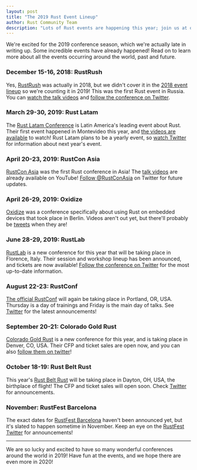 ```yaml
---
layout: post
title: "The 2019 Rust Event Lineup"
author: Rust Community Team
description: "Lots of Rust events are happening this year; join us at one near you!"
---
```


We're excited for the 2019 conference season, which we're actually late in writing up. Some
incredible events have already happened! Read on to learn more about all the events occurring
around the world, past and future.

### December 15-16, 2018: RustRush

Yes, [RustRush][rustrush] was actually in 2018, but we didn't cover it in the [2018 event
lineup][2018-event-lineup] so we're counting it in 2019! This was the first Rust event in Russia.
You can [watch the talk videos][rustrush-yt] and [follow the conference on Twitter][rustrush-tw].

[rustrush]: https://rustrush.ru/
[2018-event-lineup]: https://blog.rust-lang.org/2018/01/31/The-2018-Rust-Event-Lineup.html
[rustrush-yt]: https://www.youtube.com/playlist?list=PLTooeo4dmVkQ_1lHJEY99ZTH_oP5ksIUL
[rustrush-tw]: https://twitter.com/rustrush1

### March 29-30, 2019: Rust Latam

The [Rust Latam Conference][rust-latam] is Latin America's leading event about Rust. Their first
event happened in Montevideo this year, and [the videos are available][rust-latam-yt] to watch!
Rust Latam plans to be a yearly event, so [watch Twitter][rust-latam-tw] for information about next
year's event.

[rust-latam]: https://rustlatam.org/
[rust-latam-yt]: https://www.youtube.com/playlist?list=PL85XCvVPmGQjuWUNeFCgl8X2EOC_aAq5N
[rust-latam-tw]: https://twitter.com/RustLatamConf

### April 20-23, 2019: RustCon Asia

[RustCon Asia][rustcon-asia] was the first Rust conference in Asia! The [talk videos][rustcon-yt] are already
available on YouTube! [Follow @RustConAsia][rustcon-tw] on Twitter for future updates.

[rustcon-asia]: https://rustcon.asia/
[rustcon-yt]: https://www.youtube.com/playlist?list=PL85XCvVPmGQjPvweRqkBgnh_HKE5MBB8x
[rustcon-tw]: https://twitter.com/RustConAsia

### April 26-29, 2019: Oxidize

[Oxidize][oxidize] was a conference specifically about using Rust on embedded devices that took
place in Berlin. Videos aren't out yet, but there'll probably be [tweets][oxidize-tw] when they are!

[oxidize]: https://oxidizeconf.com/
[oxidize-tw]: https://twitter.com/OxidizeConf

### June 28-29, 2019: RustLab

[RustLab][rustlab] is a new conference for this year that will be taking place in Florence, Italy.
Their session and workshop lineup has been announced, and tickets are now available! [Follow the
conference on Twitter][rustlab-tw] for the most up-to-date information.

[rustlab]: https://www.rustlab.it/
[rustlab-tw]: https://twitter.com/rustlab_conf

### August 22-23: RustConf

[The official RustConf][rustconf] will again be taking place in Portland, OR, USA. Thursday is a
day of trainings and Friday is the main day of talks. See [Twitter][rustconf-tw] for the latest
announcements!

[rustconf]: https://rustconf.com/
[rustconf-tw]: https://twitter.com/rustconf

### September 20-21: Colorado Gold Rust

[Colorado Gold Rust][coloradogoldrust] is a new conference for this year, and is taking place in
Denver, CO, USA. Their CFP and ticket sales are open now, and you can also [follow them on
twitter][coloradogoldrust-tw]!

[coloradogoldrust]: https://cogoldrust.com/
[coloradogoldrust-tw]: https://twitter.com/COGoldRust

### October 18-19: Rust Belt Rust

This year's [Rust Belt Rust][rbr] will be taking place in Dayton, OH, USA, the birthplace of
flight! The CFP and ticket sales will open soon. Check [Twitter][rbr-tw] for announcements.

[rbr]: https://www.rust-belt-rust.com/
[rbr-tw]: https://twitter.com/rustbeltrust

### November: RustFest Barcelona

The exact dates for [RustFest Barcelona][rustfest-barcelona] haven't been announced yet, but it's
slated to happen sometime in November. Keep an eye on the [RustFest Twitter][rustfest-tw] for
announcements!

[rustfest-barcelona]: https://barcelona.rustfest.eu/
[rustfest-tw]: https://twitter.com/rustfest

---

We are so lucky and excited to have so many wonderful conferences around the world in 2019! Have
fun at the events, and we hope there are even more in 2020!

